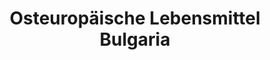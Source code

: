---
title: "Osteuropäische Lebensmittel Bulgaria"
url: /ingolstadt/osteuropaeische-lebensmittel-bulgaria/
shop: Lebensmittel
---
